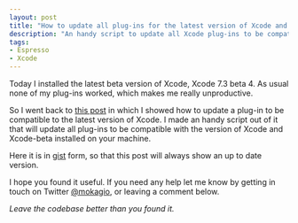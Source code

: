 ```yaml
---
layout: post
title: "How to update all plug-ins for the latest version of Xcode and Xcode-beta"
description: "An handy script to update all Xcode plug-ins to be compatible with the latest version of Xcode and Xcode-beta."
tags:
- Espresso
- Xcode
---
```


Today I installed the latest beta version of Xcode, Xcode 7.3 beta 4. As usual
none of my plug-ins worked, which makes me really unproductive.

So I went back to [this post](https://mokacoding.com/blog/xcode-plugins-update/)
in which I showed how to update a plug-in to be compatible to the latest version
of Xcode. I made an handy script out of it that will update all plug-ins to
be compatible with the version of Xcode and Xcode-beta installed on your machine.

Here it is in [gist](https://gist.github.com/) form, so that this post will
always show an up to date version.

<script src="https://gist.github.com/mokagio/b9a03486d46f8610ad99.js"></script>

I hope you found it useful. If you need any help let me know by getting in
touch on Twitter [@mokagio](https://twitter.com/mokagio), or leaving a comment
below.

_Leave the codebase better than you found it._

